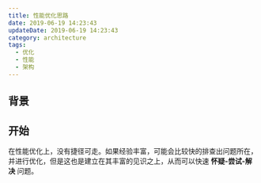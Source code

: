 ```yaml
---
title: 性能优化思路
date: 2019-06-19 14:23:43
updateDate: 2019-06-19 14:23:43
category: architecture
tags:
  - 优化
  - 性能
  - 架构
---
```


## 背景

## 开始

在性能优化上，没有捷径可走。如果经验丰富，可能会比较快的排查出问题所在，并进行优化，但是这也是建立在其丰富的见识之上，从而可以快速 **怀疑-尝试-解决** 问题。

##
